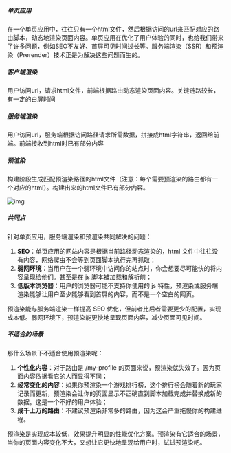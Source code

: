 ##### 单页应用

在一个单页应用中，往往只有一个html文件，然后根据访问的url来匹配对应的路由脚本，动态地渲染页面内容。单页应用在优化了用户体验的同时，也给我们带来了许多问题，例如SEO不友好、首屏可见时间过长等。服务端渲染（SSR）和预渲染（Prerender）技术正是为解决这些问题而生的。

##### 客户端渲染

用户访问url，请求html文件，前端根据路由动态渲染页面内容。关键链路较长，有一定的白屏时间

##### 服务端渲染

用户访问url，服务端根据访问路径请求所需数据，拼接成html字符串，返回给前端。前端接收到html时已有部分内容

##### 预渲染

构建阶段生成匹配预渲染路径的html文件（注意：每个需要预渲染的路由都有一个对应的html）。构建出来的html文件已有部分内容。

![img](https://user-gold-cdn.xitu.io/2017/9/20/63103b870820e5215e80bd18f4975492?imageslim)

##### 共同点

针对单页应用，服务端渲染和预渲染共同解决的问题：

1. **SEO**：单页应用的网站内容是根据当前路径动态渲染的，html 文件中往往没有内容，网络爬虫不会等到页面脚本执行完再抓取；
2. **弱网环境**：当用户在一个弱环境中访问你的站点时，你会想要尽可能快的将内容呈现给他们。甚至是在 js 脚本被加载和解析前；
3. **低版本浏览器**：用户的浏览器可能不支持你使用的 js 特性，预渲染或服务端渲染能够让用户至少能够看到首屏的内容，而不是一个空白的网页。

预渲染能与服务端渲染一样提高 SEO 优化，但前者比后者需要更少的配置，实现成本低。弱网环境下，预渲染能更快地呈现页面内容，减少页面可见时间。

##### 不适合的场景

那什么场景下不适合使用预渲染呢：

1. **个性化内容**：对于路由是 /my-profile 的页面来说，预渲染就失效了。因为页面内容依据看它的人而显得不同；
2. **经常变化的内容**：如果你预渲染一个游戏排行榜，这个排行榜会随着新的玩家记录而更新，预渲染会让你的页面显示不正确直到脚本加载完成并替换成新的数据。这是一个不好的用户体验；
3. **成千上万的路由**：不建议预渲染非常多的路由，因为这会严重拖慢你的构建进程。

预渲染是实现成本较低，效果提升明显的性能优化方案。预渲染有它适合的场景，当你的页面内容变化不大，又想让它更快地呈现给用户时，试试预渲染吧。
